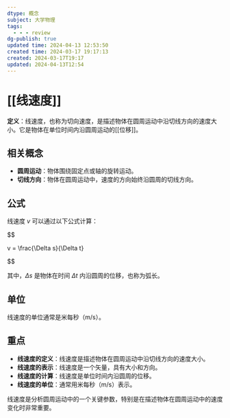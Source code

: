 ```yaml
---
dtype: 概念
subject: 大学物理
tags:
  - - - review
dg-publish: true
updated time: 2024-04-13 12:53:50
created time: 2024-03-17 19:17:13
created: 2024-03-17T19:17
updated: 2024-04-13T12:54
---
```


# [[线速度]]

**定义**：线速度，也称为切向速度，是描述物体在圆周运动中沿切线方向的速度大小。它是物体在单位时间内沿圆周运动的[[位移]]。

## 相关概念
- **圆周运动**：物体围绕固定点或轴的旋转运动。
- **切线方向**：物体在圆周运动中，速度的方向始终沿圆周的切线方向。

## 公式

线速度 $v$ 可以通过以下公式计算：

$$

v = \frac{\Delta s}{\Delta t}

$$

其中，$\Delta s$ 是物体在时间 $\Delta t$ 内沿圆周的位移，也称为弧长。

## 单位

线速度的单位通常是米每秒（m/s）。

## 重点
- **线速度的定义**：线速度是描述物体在圆周运动中沿切线方向的速度大小。
- **线速度的表示**：线速度是一个矢量，具有大小和方向。
- **线速度的计算**：线速度是单位时间内沿圆周的位移。
- **线速度的单位**：通常用米每秒（m/s）表示。

线速度是分析圆周运动中的一个关键参数，特别是在描述物体在圆周运动中的速度变化时非常重要。

